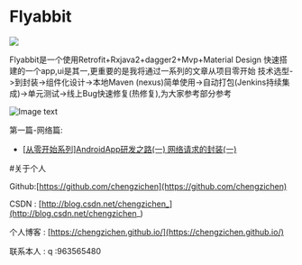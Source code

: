 # Flyabbit

![](http://i.imgur.com/4498nb3.jpg)

Flyabbit是一个使用Retrofit+Rxjava2+dagger2+Mvp+Material Design 快速搭建的一个app,ui是其一,更重要的是我将通过一系列的文章从项目零开始 技术选型->到封装->组件化设计->本地Maven (nexus)简单使用->自动打包(Jenkins持续集成)->单元测试->线上Bug快速修复(热修复),为大家参考部分参考
 

![Image text](https://github.com/chengzichen/Photo/raw/master/gif/show.gif)

第一篇-网络篇:

 - [[从零开始系列]AndroidApp研发之路(一) 网络请求的封装(一)](http://blog.csdn.net/chengzichen_/article/details/77659318)
  
  
#关于个人
 
  
  Github:[https://github.com/chengzichen](https://github.com/chengzichen)
  
  CSDN : [http://blog.csdn.net/chengzichen_](http://blog.csdn.net/chengzichen_)
  
  个人博客 : [https://chengzichen.github.io/](https://chengzichen.github.io/)

  联系本人 : q :963565480